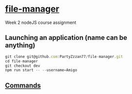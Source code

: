 # [file-manager](https://github.com/AlreadyBored/nodejs-assignments/blob/main/assignments/file-manager/assignment.md)

Week 2 nodeJS course assignment

## Launching an application (name can be anything)

```js
git clone git@github.com:PartyZzzan77/file-manager.git
cd file-manager
git checkout dev
npm run start -- --username=Amigo
```

## [Commands](https://github.com/AlreadyBored/nodejs-assignments/blob/main/assignments/file-manager/assignment.md#:~:text=List%20of%20operations%20and%20their%20syntax%3A)
